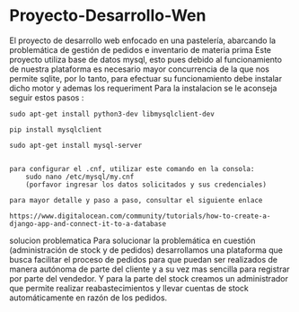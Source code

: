 # Proyecto-Desarrollo-Wen
El proyecto de desarrollo web enfocado en una pastelería, abarcando la problemática de gestión de pedidos e inventario de materia prima 
Este proyecto utiliza base de datos mysql, esto pues debido al funcionamiento de nuestra plataforma es necesario mayor concurrencia de la que nos permite sqlite, por lo tanto, para efectuar su funcionamiento debe instalar dicho motor y ademas los requeriment
Para la instalacion se le aconseja seguir estos pasos :

	sudo apt-get install python3-dev libmysqlclient-dev
	
	pip install mysqlclient
	
	sudo apt-get install mysql-server
	
	
	para configurar el .cnf, utilizar este comando en la consola:
		sudo nano /etc/mysql/my.cnf
		(porfavor ingresar los datos solicitados y sus credenciales)

	para mayor detalle y paso a paso, consultar el siguiente enlace
	
	https://www.digitalocean.com/community/tutorials/how-to-create-a-django-app-and-connect-it-to-a-database

solucion problematica
Para solucionar la problemática en cuestión (administración de stock y de pedidos) desarrollamos una plataforma que busca facilitar el proceso de pedidos para que puedan ser realizados de manera autónoma de parte del cliente y a su vez mas sencilla para registrar por parte del vendedor. Y para la parte del stock creamos un administrador que permite realizar reabastecimientos y llevar cuentas de stock automáticamente en razón de los pedidos.

